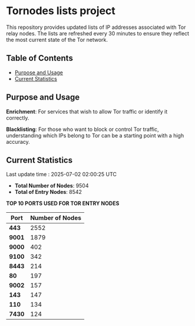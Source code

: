 # Tornodes lists project

This repository provides updated lists of IP addresses associated with Tor relay nodes. The lists are refreshed every 30 minutes to ensure they reflect the most current state of the Tor network.

## Table of Contents

- [Purpose and Usage](#purpose-and-usage)
- [Current Statistics](#current-statistics)


## Purpose and Usage

**Enrichment**: For services that wish to allow Tor traffic or identify it correctly.

**Blacklisting**: For those who want to block or control Tor traffic, understanding which IPs belong to Tor can be a starting point with a high accuracy.

## Current Statistics

Last update time : 2025-07-02 02:00:25 UTC

- **Total Number of Nodes**: 9504
- **Total of Entry Nodes**: 8542

**TOP 10 PORTS USED FOR TOR ENTRY NODES**

| **Port** | **Number of Nodes** |
|------|-----------------|
| **443**   | 2552  |
| **9001**   | 1879  |
| **9000**   | 402  |
| **9100**   | 342  |
| **8443**   | 214  |
| **80**   | 197  |
| **9002**   | 157  |
| **143**   | 147  |
| **110**   | 134  |
| **7430**   | 124  |

